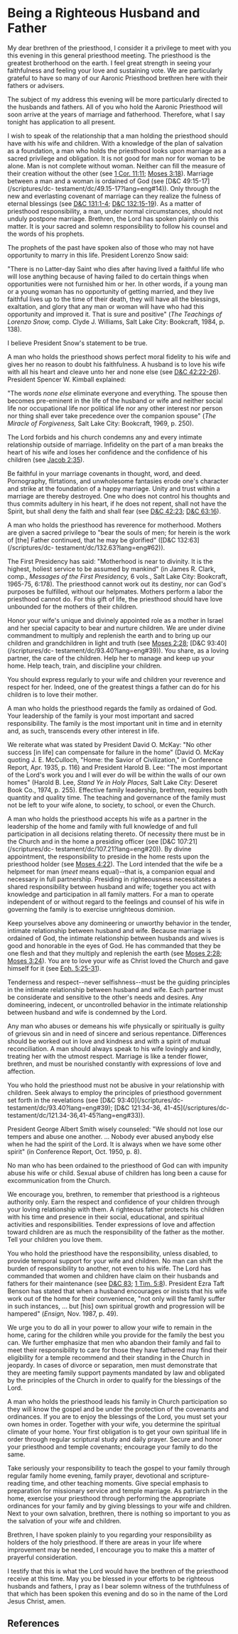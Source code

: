 # Being a Righteous Husband and Father

My dear brethren of the priesthood, I consider it a privilege to meet with you
this evening in this general priesthood meeting. The priesthood is the
greatest brotherhood on the earth. I feel great strength in seeing your
faithfulness and feeling your love and sustaining vote. We are particularly
grateful to have so many of our Aaronic Priesthood brethren here with their
fathers or advisers.

The subject of my address this evening will be more particularly directed to
the husbands and fathers. All of you who hold the Aaronic Priesthood will soon
arrive at the years of marriage and fatherhood. Therefore, what I say tonight
has application to all present.

I wish to speak of the relationship that a man holding the priesthood should
have with his wife and children. With a knowledge of the plan of salvation as
a foundation, a man who holds the priesthood looks upon marriage as a sacred
privilege and obligation. It is not good for man nor for woman to be alone.
Man is not complete without woman. Neither can fill the measure of their
creation without the other (see [1 Cor.
11:11](/scriptures/nt/1-cor/11.11?lang=eng#10); [Moses
3:18](/scriptures/pgp/moses/3.18?lang=eng#17)). Marriage between a man and a
woman is ordained of God (see [D&amp;C 49:15-17](/scriptures/dc-
testament/dc/49.15-17?lang=eng#14)). Only through the new and everlasting
covenant of marriage can they realize the fulness of eternal blessings (see
[D&amp;C 131:1-4](/scriptures/dc-testament/dc/131.1-4?lang=eng#0); [D&amp;C
132:15-19](/scriptures/dc-testament/dc/132.15-19?lang=eng#14)). As a matter of
priesthood responsibility, a man, under normal circumstances, should not
unduly postpone marriage. Brethren, the Lord has spoken plainly on this
matter. It is your sacred and solemn responsibility to follow his counsel and
the words of his prophets.

The prophets of the past have spoken also of those who may not have
opportunity to marry in this life. President Lorenzo Snow said:

"There is no Latter-day Saint who dies after having lived a faithful life who
will lose anything because of having failed to do certain things when
opportunities were not furnished him or her. In other words, if a young man or
a young woman has no opportunity of getting married, and they live faithful
lives up to the time of their death, they will have all the blessings,
exaltation, and glory that any man or woman will have who had this opportunity
and improved it. That is sure and positive" (_The Teachings of Lorenzo Snow,_
comp. Clyde J. Williams, Salt Lake City: Bookcraft, 1984, p. 138).

I believe President Snow's statement to be true.

A man who holds the priesthood shows perfect moral fidelity to his wife and
gives her no reason to doubt his faithfulness. A husband is to love his wife
with all his heart and cleave unto her and none else (see [D&amp;C
42:22-26](/scriptures/dc-testament/dc/42.22-26?lang=eng#21)). President
Spencer W. Kimball explained:

"The words _none else_ eliminate everyone and everything. The spouse then
becomes pre-eminent in the life of the husband or wife and neither social life
nor occupational life nor political life nor any other interest nor person nor
thing shall ever take precedence over the companion spouse" (_The Miracle of
Forgiveness,_ Salt Lake City: Bookcraft, 1969, p. 250).

The Lord forbids and his church condemns any and every intimate relationship
outside of marriage. Infidelity on the part of a man breaks the heart of his
wife and loses her confidence and the confidence of his children (see [Jacob
2:35](/scriptures/bofm/jacob/2.35?lang=eng#34)).

Be faithful in your marriage covenants in thought, word, and deed.
Pornography, flirtations, and unwholesome fantasies erode one's character and
strike at the foundation of a happy marriage. Unity and trust within a
marriage are thereby destroyed. One who does not control his thoughts and thus
commits adultery in his heart, if he does not repent, shall not have the
Spirit, but shall deny the faith and shall fear (see [D&amp;C
42:23](/scriptures/dc-testament/dc/42.23?lang=eng#22); [D&amp;C
63:16](/scriptures/dc-testament/dc/63.16?lang=eng#15)).

A man who holds the priesthood has reverence for motherhood. Mothers are given
a sacred privilege to "bear the souls of men; for herein is the work of [the]
Father continued, that he may be glorified" ([D&amp;C 132:63](/scriptures/dc-
testament/dc/132.63?lang=eng#62)).

The First Presidency has said: "Motherhood is near to divinity. It is the
highest, holiest service to be assumed by mankind" (in James R. Clark, comp.,
_Messages of the First Presidency,_ 6 vols., Salt Lake City: Bookcraft,
1965-75, 6:178). The priesthood cannot work out its destiny, nor can God's
purposes be fulfilled, without our helpmates. Mothers perform a labor the
priesthood cannot do. For this gift of life, the priesthood should have love
unbounded for the mothers of their children.

Honor your wife's unique and divinely appointed role as a mother in Israel and
her special capacity to bear and nurture children. We are under divine
commandment to multiply and replenish the earth and to bring up our children
and grandchildren in light and truth (see [Moses
2:28](/scriptures/pgp/moses/2.28?lang=eng#27); [D&amp;C 93:40](/scriptures/dc-
testament/dc/93.40?lang=eng#39)). You share, as a loving partner, the care of
the children. Help her to manage and keep up your home. Help teach, train, and
discipline your children.

You should express regularly to your wife and children your reverence and
respect for her. Indeed, one of the greatest things a father can do for his
children is to love their mother.

A man who holds the priesthood regards the family as ordained of God. Your
leadership of the family is your most important and sacred responsibility. The
family is the most important unit in time and in eternity and, as such,
transcends every other interest in life.

We reiterate what was stated by President David O. McKay: "No other success
[in life] can compensate for failure in the home" (David O. McKay quoting J.
E. McCulloch, "Home: the Savior of Civilization," in Conference Report, Apr.
1935, p. 116) and President Harold B. Lee: "The most important of the Lord's
work you and I will ever do will be within the walls of our own homes" (Harold
B. Lee, _Stand Ye in Holy Places,_ Salt Lake City: Deseret Book Co., 1974, p.
255). Effective family leadership, brethren, requires both quantity and
quality time. The teaching and governance of the family must not be left to
your wife alone, to society, to school, or even the Church.

A man who holds the priesthood accepts his wife as a partner in the leadership
of the home and family with full knowledge of and full participation in all
decisions relating thereto. Of necessity there must be in the Church and in
the home a presiding officer (see [D&amp;C 107:21](/scriptures/dc-
testament/dc/107.21?lang=eng#20)). By divine appointment, the responsibility
to preside in the home rests upon the priesthood holder (see [Moses
4:22](/scriptures/pgp/moses/4.22?lang=eng#21)). The Lord intended that the
wife be a helpmeet for man (_meet_ means equal)--that is, a companion equal
and necessary in full partnership. Presiding in righteousness necessitates a
shared responsibility between husband and wife; together you act with
knowledge and participation in all family matters. For a man to operate
independent of or without regard to the feelings and counsel of his wife in
governing the family is to exercise unrighteous dominion.

Keep yourselves above any domineering or unworthy behavior in the tender,
intimate relationship between husband and wife. Because marriage is ordained
of God, the intimate relationship between husbands and wives is good and
honorable in the eyes of God. He has commanded that they be one flesh and that
they multiply and replenish the earth (see [Moses
2:28](/scriptures/pgp/moses/2.28?lang=eng#27); [Moses
3:24](/scriptures/pgp/moses/3.24?lang=eng#23)). You are to love your wife as
Christ loved the Church and gave himself for it (see [Eph.
5:25-31](/scriptures/nt/eph/5.25-31?lang=eng#24)).

Tenderness and respect--never selfishness--must be the guiding principles in
the intimate relationship between husband and wife. Each partner must be
considerate and sensitive to the other's needs and desires. Any domineering,
indecent, or uncontrolled behavior in the intimate relationship between
husband and wife is condemned by the Lord.

Any man who abuses or demeans his wife physically or spiritually is guilty of
grievous sin and in need of sincere and serious repentance. Differences should
be worked out in love and kindness and with a spirit of mutual reconciliation.
A man should always speak to his wife lovingly and kindly, treating her with
the utmost respect. Marriage is like a tender flower, brethren, and must be
nourished constantly with expressions of love and affection.

You who hold the priesthood must not be abusive in your relationship with
children. Seek always to employ the principles of priesthood government set
forth in the revelations (see [D&amp;C 93:40](/scriptures/dc-
testament/dc/93.40?lang=eng#39); [D&amp;C 121:34-36, 41-45](/scriptures/dc-
testament/dc/121.34-36,41-45?lang=eng#33)).

President George Albert Smith wisely counseled: "We should not lose our
tempers and abuse one another. ... Nobody ever abused anybody else when he had
the spirit of the Lord. It is always when we have some other spirit" (in
Conference Report, Oct. 1950, p. 8).

No man who has been ordained to the priesthood of God can with impunity abuse
his wife or child. Sexual abuse of children has long been a cause for
excommunication from the Church.

We encourage you, brethren, to remember that priesthood is a righteous
authority only. Earn the respect and confidence of your children through your
loving relationship with them. A righteous father protects his children with
his time and presence in their social, educational, and spiritual activities
and responsibilities. Tender expressions of love and affection toward children
are as much the responsibility of the father as the mother. Tell your children
you love them.

You who hold the priesthood have the responsibility, unless disabled, to
provide temporal support for your wife and children. No man can shift the
burden of responsibility to another, not even to his wife. The Lord has
commanded that women and children have claim on their husbands and fathers for
their maintenance (see [D&amp;C 83](/scriptures/dc-testament/dc/83?lang=eng);
[1 Tim. 5:8](/scriptures/nt/1-tim/5.8?lang=eng#7)). President Ezra Taft Benson
has stated that when a husband encourages or insists that his wife work out of
the home for their convenience, "not only will the family suffer in such
instances, ... but [his] own spiritual growth and progression will be hampered"
(_Ensign,_ Nov. 1987, p. 49).

We urge you to do all in your power to allow your wife to remain in the home,
caring for the children while you provide for the family the best you can. We
further emphasize that men who abandon their family and fail to meet their
responsibility to care for those they have fathered may find their eligibility
for a temple recommend and their standing in the Church in jeopardy. In cases
of divorce or separation, men must demonstrate that they are meeting family
support payments mandated by law and obligated by the principles of the Church
in order to qualify for the blessings of the Lord.

A man who holds the priesthood leads his family in Church participation so
they will know the gospel and be under the protection of the covenants and
ordinances. If you are to enjoy the blessings of the Lord, you must set your
own homes in order. Together with your wife, you determine the spiritual
climate of your home. Your first obligation is to get your own spiritual life
in order through regular scriptural study and daily prayer. Secure and honor
your priesthood and temple covenants; encourage your family to do the same.

Take seriously your responsibility to teach the gospel to your family through
regular family home evening, family prayer, devotional and scripture-reading
time, and other teaching moments. Give special emphasis to preparation for
missionary service and temple marriage. As patriarch in the home, exercise
your priesthood through performing the appropriate ordinances for your family
and by giving blessings to your wife and children. Next to your own salvation,
brethren, there is nothing so important to you as the salvation of your wife
and children.

Brethren, I have spoken plainly to you regarding your responsibility as
holders of the holy priesthood. If there are areas in your life where
improvement may be needed, I encourage you to make this a matter of prayerful
consideration.

I testify that this is what the Lord would have the brethren of the priesthood
receive at this time. May you be blessed in your efforts to be righteous
husbands and fathers, I pray as I bear solemn witness of the truthfulness of
that which has been spoken this evening and do so in the name of the Lord
Jesus Christ, amen.

## References

